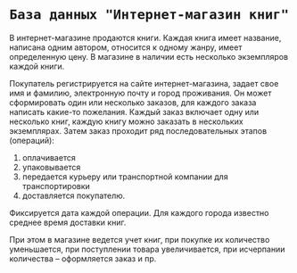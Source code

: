 # `База данных "Интернет-магазин книг"`

В интернет-магазине продаются книги. Каждая книга имеет название, написана одним автором, относится к одному жанру, имеет определенную цену. 
В магазине в наличии есть несколько экземпляров каждой книги.

Покупатель регистрируется на сайте интернет-магазина, задает свое имя и фамилию, электронную почту и город проживания. 
Он может сформировать один или несколько заказов, для каждого заказа написать какие-то пожелания. Каждый заказ включает одну или несколько книг, 
каждую книгу можно заказать в нескольких экземплярах. 
Затем заказ проходит ряд последовательных этапов (операций):
1. оплачивается
2. упаковывается
3. передается курьеру или транспортной компании для транспортировки
4. доставляется покупателю. 

Фиксируется дата каждой операции. Для каждого города известно среднее время доставки книг.

При этом в магазине ведется учет книг, при покупке их количество уменьшается, при поступлении товара увеличивается, при исчерпании количества – оформляется заказ и пр.
